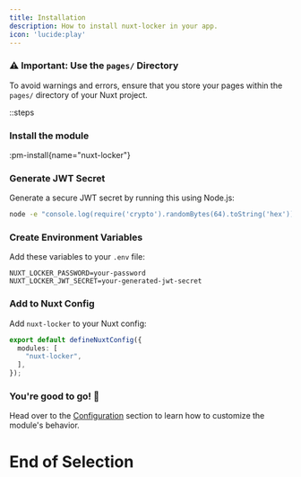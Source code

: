 ```yaml
---
title: Installation
description: How to install nuxt-locker in your app.
icon: 'lucide:play'
---
```


### ⚠️ Important: Use the `pages/` Directory

To avoid warnings and errors, ensure that you store your pages within the `pages/` directory of your Nuxt project.

::steps
### Install the module

:pm-install{name="nuxt-locker"}

### Generate JWT Secret

Generate a secure JWT secret by running this using Node.js:

```bash [Terminal]
node -e "console.log(require('crypto').randomBytes(64).toString('hex'));"
```

### Create Environment Variables

Add these variables to your `.env` file:

```text [.env]
NUXT_LOCKER_PASSWORD=your-password
NUXT_LOCKER_JWT_SECRET=your-generated-jwt-secret
```

### Add to Nuxt Config

Add `nuxt-locker` to your Nuxt config:

```ts [nuxt.config.ts]
export default defineNuxtConfig({
  modules: [
    "nuxt-locker",
  ],
});
```

### You're good to go! 🚀

Head over to the [Configuration](/getting-started/configuration) section to learn how to customize the module's behavior.
# End of Selection
```

